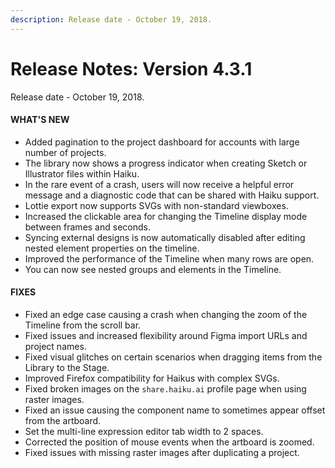```yaml
---
description: Release date - October 19, 2018.
---
```


# Release Notes: Version 4.3.1
Release date - October 19, 2018.


#### WHAT'S NEW
- Added pagination to the project dashboard for accounts with large number of projects.
- The library now shows a progress indicator when creating Sketch or Illustrator files within Haiku.
- In the rare event of a crash, users will now receive a helpful error message and a diagnostic code that can be shared with Haiku support.
- Lottie export now supports SVGs with non-standard viewboxes.
- Increased the clickable area for changing the Timeline display mode between frames and seconds.
- Syncing external designs is now automatically disabled after editing nested element properties on the timeline.
- Improved the performance of the Timeline when many rows are open.
- You can now see nested groups and elements in the Timeline.


#### FIXES
- Fixed an edge case causing a crash when changing the zoom of the Timeline from the scroll bar.
- Fixed issues and increased flexibility around Figma import URLs and project names.
- Fixed visual glitches on certain scenarios when dragging items from the Library to the Stage.
- Improved Firefox compatibility for Haikus with complex SVGs.
- Fixed broken images on the `share.haiku.ai` profile page when using raster images.
- Fixed an issue causing the component name to sometimes appear offset from the artboard.
- Set the multi-line expression editor tab width to 2 spaces.
- Corrected the position of mouse events when the artboard is zoomed.
- Fixed issues with missing raster images after duplicating a project.
